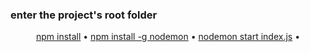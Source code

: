 ### enter the project's root folder


<p align="center">
 <a href="#code1">npm install</a> •
 <a href="#code2">npm install -g nodemon</a> • 
 <a href="#code3">nodemon start index.js</a> • 
</p>
